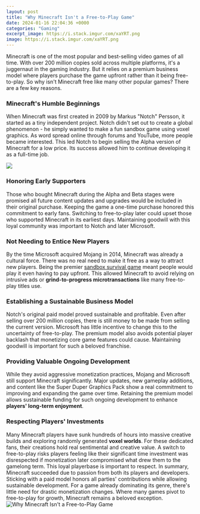 ```yaml
---
layout: post
title: "Why Minecraft Isn't a Free-to-Play Game"
date: 2024-01-16 22:04:36 +0000
categories: "Gaming"
excerpt_image: https://i.stack.imgur.com/xaYRT.png
image: https://i.stack.imgur.com/xaYRT.png
---
```


Minecraft is one of the most popular and best-selling video games of all time. With over 200 million copies sold across multiple platforms, it's a juggernaut in the gaming industry. But it relies on a premium business model where players purchase the game upfront rather than it being free-to-play. So why isn't Minecraft free like many other popular games? There are a few key reasons.
### Minecraft's Humble Beginnings
When Minecraft was first created in 2009 by Markus "Notch" Persson, it started as a tiny independent project. Notch didn't set out to create a global phenomenon - he simply wanted to make a fun sandbox game using voxel graphics. As word spread online through forums and YouTube, more people became interested. This led Notch to begin selling the Alpha version of Minecraft for a low price. Its success allowed him to continue developing it as a full-time job.

![](https://www.wikihow.com/images/thumb/2/25/Get-Minecraft-for-Free-Step-10-Version-3.jpg/v4-460px-Get-Minecraft-for-Free-Step-10-Version-3.jpg)
### Honoring Early Supporters 
Those who bought Minecraft during the Alpha and Beta stages were promised all future content updates and upgrades would be included in their original purchase. Keeping the game a one-time purchase honored this commitment to early fans. Switching to free-to-play later could upset those who supported Minecraft in its earliest days. Maintaining goodwill with this loyal community was important to Notch and later Microsoft.
### Not Needing to Entice New Players
By the time Microsoft acquired Mojang in 2014, Minecraft was already a cultural force. There was no real need to make it free as a way to attract new players. Being the premier [sandbox survival game](https://store.fi.io.vn/french-bulldog-frenchie-dog-black-dog-lover-frenchies-1) meant people would play it even having to pay upfront. This allowed Minecraft to avoid relying on intrusive ads or **grind-to-progress microtransactions** like many free-to-play titles use.
### Establishing a Sustainable Business Model 
Notch's original paid model proved sustainable and profitable. Even after selling over 200 million copies, there is still money to be made from selling the current version. Microsoft has little incentive to change this to the uncertainty of free-to-play. The premium model also avoids potential player backlash that monetizing core game features could cause. Maintaining goodwill is important for such a beloved franchise.
### Providing Valuable Ongoing Development
While they avoid aggressive monetization practices, Mojang and Microsoft still support Minecraft significantly. Major updates, new gameplay additions, and content like the Super Duper Graphics Pack show a real commitment to improving and expanding the game over time. Retaining the premium model allows sustainable funding for such ongoing development to enhance **players' long-term enjoyment**.
### Respecting Players' Investments 
Many Minecraft players have sunk hundreds of hours into massive creative builds and exploring randomly generated **voxel worlds**. For these dedicated fans, their creations hold real sentimental and creative value. A switch to free-to-play risks players feeling like their significant time investment was disrespected if monetization later compromised what drew them to the gamelong term. This loyal playerbase is important to respect.
In summary, Minecraft succeeded due to passion from both its players and developers. Sticking with a paid model honors all parties' contributions while allowing sustainable development. For a game already dominating its genre, there's little need for drastic monetization changes. Where many games pivot to free-to-play for growth, Minecraft remains a beloved exception.
![Why Minecraft Isn't a Free-to-Play Game](https://i.stack.imgur.com/xaYRT.png)